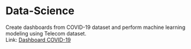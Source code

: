 # Data-Science

Create dashboards from COVID-19 dataset and perform machine learning modeling using Telecom dataset.<br>
Link:
<a href='https://datastudio.google.com/u/0/reporting/9cc0205c-db64-4cc4-8322-75c0fe784dbd/page/aqG3C' target='_blank'>Dashboard COVID-19</a>
